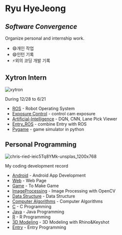 # Ryu HyeJeong
## _Software Convergence_
Organize personal and internship work.

- 😄개인 작업
- 😄인턴 기록
- ⚡외의 코딩 개발 기록

## Xytron Intern
![xytron](https://user-images.githubusercontent.com/59854960/113247737-8cfe0580-92f6-11eb-9aea-915ef09436c5.jpg)

During 12/28 to 6/21

- [ROS](https://github.com/hyejeong99/ROS) - Robot Operating System
- [Exposure Control](https://github.com/hyejeong99/cotrol_exposure) - control cam exposure
- [Artificial-Intelligence](https://github.com/hyejeong99/Artificial-Intelligence) - DQN, CNN, Lane Pick Viewer
- [Entry_ROS](https://github.com/hyejeong99/Entry_ROS) - combine Entry with ROS
- [Pygame](https://github.com/hyejeong99/Pygame) - game simulator in python

## Personal Programming
![chris-ried-ieic5Tq8YMk-unsplas_1200x768](https://user-images.githubusercontent.com/59854960/113247722-87a0bb00-92f6-11eb-99de-2949ef3f6c83.jpg)

My coding development record

- [Android](https://github.com/hyejeong99/Android) - Android App Development
- [Web](https://github.com/hyejeong99/Web) - Web Page 
- [Game](https://github.com/hyejeong99/Game_1) - To Make Game
- [ImageProcessing](https://github.com/hyejeong99/ImageProcessing) - Image Processing with OpenCV
- [Data Structure](https://github.com/hyejeong99/Data_Structure) - Data Structure
- [Computer Algorithms](https://github.com/hyejeong99/ComputerAlgorithms) - Computer Algorithms
- [C](https://github.com/hyejeong99/C) - C Programming
- [Java](https://github.com/hyejeong99/Java) - Java Programming
- [R](https://github.com/hyejeong99/R) - R Programming
- [3D Modeling](https://github.com/hyejeong99/3D-Modeling) - 3D Modeling with Rhino&Keyshot
- [Entry](https://github.com/hyejeong99/Entry) - Entry Programming
